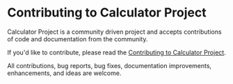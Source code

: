 # Contributing to Calculator Project

Calculator Project is a community driven project and accepts contributions of
code and documentation from the community.

If you'd like to contribute, please read the [Contributing to Calculator Project](./README.md).

All contributions, bug reports, bug fixes, documentation improvements, enhancements, and ideas are welcome.
